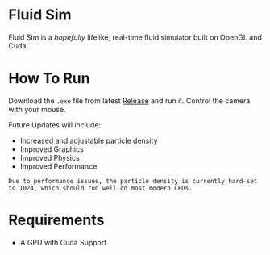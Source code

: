 
# Fluid Sim

Fluid Sim is a *hopefully* lifelike, real-time fluid simulator built on OpenGL and Cuda.

# How To Run

Download the ```.exe``` file from latest [Release]([url](https://github.com/philippesic/fluisism/releases/tag/Alpha)) and run it.
Control the camera with your mouse.

Future Updates will include:
* Increased and adjustable particle density
* Improved Graphics
* Improved Physics
* Improved Performance

```Due to performance issues, the particle density is currently hard-set to 1024, which should run well on most modern CPUs.```

# Requirements

* A GPU with Cuda Support






